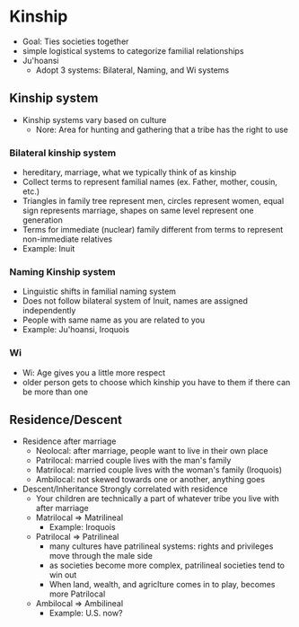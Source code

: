 # Kinship

* Goal: Ties societies together
* simple logistical systems to categorize familial relationships
* Ju'hoansi
  * Adopt 3 systems: Bilateral, Naming, and Wi systems

## Kinship system

* Kinship systems vary based on culture
  * Nore: Area for hunting and gathering that a tribe has the right to use

### Bilateral kinship system

* hereditary, marriage, what we typically think of as kinship
* Collect terms to represent familial names (ex. Father, mother, cousin, etc.)
* Triangles in family tree represent men, circles represent women, equal sign represents marriage, shapes on same level represent one generation
* Terms for immediate (nuclear) family different from terms to represent non-immediate relatives
* Example: Inuit

### Naming Kinship system

* Linguistic shifts in familial naming system
* Does not follow bilateral system of Inuit, names are assigned independently
* People with same name as you are related to you
* Example: Ju'hoansi, Iroquois

### Wi

* Wi: Age gives you a little more respect
* older person gets to choose which kinship you have to them if there can be more than one

## Residence/Descent

* Residence after marriage
  * Neolocal: after marriage, people want to live in their own place
  * Patrilocal: married couple lives with the man's family
  * Matrilocal: married couple lives with the woman's family (Iroquois)
  * Ambilocal: not skewed towards one or another, anything goes
* Descent/Inheritance Strongly correlated with residence
  * Your children are technically a part of whatever tribe you live with after marriage
  * Matrilocal => Matrilineal
    * Example: Iroquois
  * Patrilocal => Patrilineal
    * many cultures have patrilineal systems: rights and privileges move through the male side
    * as societies become more complex, patrilineal societies tend to win out
    * When land, wealth, and agriclture comes in to play, becomes more Patrilocal
  * Ambilocal => Ambilineal
    * Example: U.S. now?
